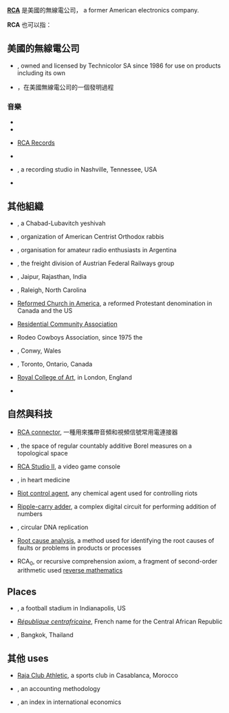 **[RCA](../Page/RCA.md "wikilink")** 是美國的無線電公司， a former American electronics company.

**RCA** 也可以指：

## 美國的無線電公司

  - , owned and licensed by Technicolor SA since 1986 for use on products including its own

  - ，在美國無線電公司的一個發明過程

### 音樂

  -
  -
  - [RCA Records](../Page/RCA唱片.md "wikilink")

  -
  - , a recording studio in Nashville, Tennessee, USA

  -
## 其他組織

  - , a Chabad-Lubavitch yeshivah

  - , organization of American Centrist Orthodox rabbis

  - , organisation for amateur radio enthusiasts in Argentina

  - , the freight division of Austrian Federal Railways group

  - , Jaipur, Rajasthan, India

  - , Raleigh, North Carolina

  - [Reformed Church in America](../Page/美国归正会.md "wikilink"), a reformed Protestant denomination in Canada and the US

  - [Residential Community Association](../Page/公寓大廈管理委員會.md "wikilink")

  - Rodeo Cowboys Association, since 1975 the

  - , Conwy, Wales

  - , Toronto, Ontario, Canada

  - [Royal College of Art](../Page/皇家艺术学院.md "wikilink"), in London, England

  -
## 自然與科技

  - [RCA connector](../Page/RCA端子.md "wikilink"), 一種用來攜帶音頻和視頻信號常用電連接器

  - , the space of regular countably additive Borel measures on a topological space

  - [RCA Studio II](../Page/RCA_Studio_II.md "wikilink"), a video game console

  - , in heart medicine

  - [Riot control agent](../Page/防暴.md "wikilink"), any chemical agent used for controlling riots

  - [Ripple-carry adder](../Page/加法器.md "wikilink"), a complex digital circuit for performing addition of numbers

  - , circular DNA replication

  - [Root cause analysis](https://zh.wikipedia.org/wiki/根本原因分析 "wikilink"), a method used for identifying the root causes of faults or problems in products or processes

  - RCA<sub>0</sub>, or recursive comprehension axiom, a fragment of second-order arithmetic used [reverse mathematics](../Page/逆数学.md "wikilink")

## Places

  - , a football stadium in Indianapolis, US

  - *[République centrafricaine](../Page/中非共和國.md "wikilink")*, French name for the Central African Republic

  - , Bangkok, Thailand

## 其他 uses

  - [Raja Club Athletic](../Page/卡萨布兰卡拉贾竞技俱乐部.md "wikilink"), a sports club in Casablanca, Morocco

  - , an accounting methodology

  - , an index in international economics